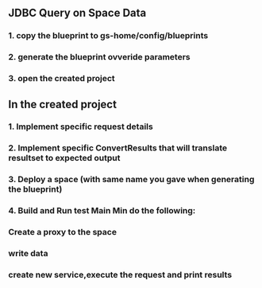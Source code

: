 ## JDBC Query on Space Data
### 1. copy the blueprint to gs-home/config/blueprints 
### 2. generate the blueprint ovveride parameters
### 3. open the created project

## In the created project
### 1. Implement specific request details 
### 2. Implement specific ConvertResults that will translate resultset to expected output 
### 3. Deploy a space (with same name you gave when generating the blueprint)
### 4. Build and Run test Main Min do the following:
###     Create a proxy to the space
###     write data
###     create new service,execute the request and print results 

